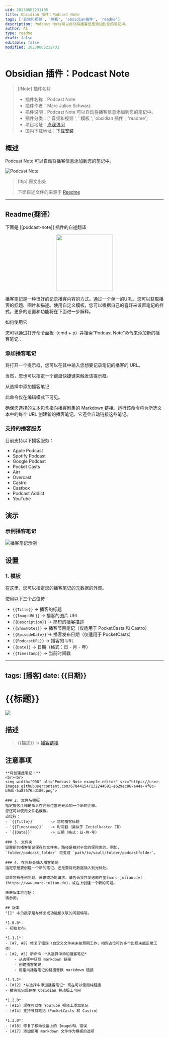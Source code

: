 ```yaml
---
uid: 20230803231105
title: Obsidian 插件：Podcast Note
tags: ['音频和视频', '模板', 'obsidian插件', 'readme']
description: Podcast Note可以自动将播客信息添加到您的笔记中。
author: AI
type: readme
draft: false
editable: false
modified: 20230803232431
---
```


# Obsidian 插件：Podcast Note

> [!Note] 插件名片
> - 插件名称：Podcast Note
> - 插件作者：Marc Julian Schwarz
> - 插件说明：Podcast Note 可以自动将播客信息添加到您的笔记中。
> - 插件分类：[' 音频和视频 ', ' 模板 ', 'obsidian 插件 ', 'readme']
> - 项目地址：[点我访问](https://github.com/marcjulianschwarz/obsidian-podcast-note)
> - 国内下载地址：[下载安装](https://pkmer.cn/products/plugin/pluginMarket/?podcast-note)

## 概述

Podcast Note 可以自动将播客信息添加到您的笔记中。

![Podcast Note](https://cdn.pkmer.cn/covers/podcast-note.png!pkmer)

> [!tip] 原文出处
>
>下面自述文件的来源于 [Readme](https://ghproxy.net/https://raw.githubusercontent.com/marcjulianschwarz/obsidian-podcast-note/main/README.md)
>

---

## Readme(翻译）

下面是 [[podcast-note]] 插件的自述翻译

<p align="center">
<img width="180" src="https://user-images.githubusercontent.com/67844154/159135750-7bfb6623-ba92-4344-9426-8a43ed2de379.png">
</p>
播客笔记是一种很好的记录播客内容的方式。通过一个单一的URL，您可以获取播客的标题、图片和描述。使用自定义模板，您可以根据自己的喜好来设置笔记的样式。更多的设置和功能将在下面进一步解释。

如何使用它

您可以通过打开命令面板（cmd + p）并搜索“Podcast Note”命令来添加新的播客笔记：

### 添加播客笔记

将打开一个提示框，您可以在其中输入您想要记录笔记的播客的 URL。

当然，您也可以指定一个键盘快捷键来触发该提示框。

从选择中添加播客笔记

此命令仅在编辑模式下可见。

确保您选择的文本包含指向播客剧集的 Markdown 链接。运行该命令将为所选文本中的每个 URL 创建新的播客笔记。它还会自动链接这些笔记。

### 支持的播客服务

目前支持以下播客服务：

- Apple Podcast
- Spotify Podcast
- Google Podcast
- Pocket Casts
- Airr
- Overcast
- Castro
- Castbox
- Podcast Addict
- YouTube

## 演示

### 示例播客笔记

![播客笔记示例](https://user-images.githubusercontent.com/67844154/131222181-e9a52afa-fee2-4eff-83e1-f03deb633df3.png)

## 设置

### 1. 模板

在这里，您可以指定您的播客笔记的元数据的外观。

使用以下三个占位符：

- `{{Title}}` -> 播客的标题
- `{{ImageURL}}` -> 播客的图片 URL
- `{{Description}}` -> 简短的播客描述
- `{{ShowNotes}}` -> 播客节目笔记（仅适用于 PocketCasts 和 Castro）
- `{{EpisodeDate}}` -> 播客发布日期（仅适用于 PocketCasts）
- `{{PodcastURL}}` -> 播客的 URL
- `{{Date}}` -> 日期（格式：日 - 月 - 年）
- `{{Timestamp}}` -> 当前时间戳

---
tags: [播客]
date: {{日期}}
---

# {{标题}}

![]({{图片URL}})

## 描述

> {{描述}}
-> [播客链接]({{播客链接}})

## 注意事项

```
**将创建此笔记：**
<br><br>
<img width="900" alt="Podcast Note example editor" src="https://user-images.githubusercontent.com/67844154/132244681-e629ec06-a44a-4f8c-b9db-5a83576ad186.png">

### 2. 文件名模板
指定播客注释是插入在光标位置还是添加一个新的注释。
您还可以使用文件名模板。
占位符：
- `{{Title}}`       -> 您的播客标题
- `{{Timestamp}}`   -> 时间戳（类似于 Zettelkasten ID）
- `{{Date}}`        -> 日期（格式：日-月-年）

### 3. 文件夹
设置新的播客笔记保存的文件夹。路径是相对于您的保险库的。例如，`folder/podcast_folder` 将变成 `path/to/vault/folder/podcastfolder`。

### 4. 在光标处插入播客笔记
指定您是要创建一个新的笔记，还是要将元数据插入到光标处。

如果您有任何问题、反馈或功能请求，请告诉我并发送邮件至[marc-julian.de](https://www.marc-julian.de)，或在上创建一个新的问题。

未来版本将包括：
请参阅。

## 版本
"[]" 中的数字是与修复或功能相关联的问题编号。

*1.0.0*：
- 初始发布。

*1.1.1*：
- [#7, #8] 修复了错误（自定义文件夹未按预期工作，相同占位符的多个出现未能正常工作）
- [#2, #5] 新命令：*从选择中添加播客笔记*
    - 从选择中获取 markdown 链接
    - 创建播客笔记
    - 用指向播客笔记的链接替换 markdown 链接

*1.1.2*：
- [#12] *从选择中添加播客笔记* 现在可以使用纯链接
- 播客笔记现在在 Obsidian 移动版上可用

*1.2.0*：
- [#15] 现在可以在 YouTube 视频上添加笔记
- [#14] 支持节目笔记（PocketCasts 和 Castro）

*1.3.0*：
- [#18] 修复了移动设备上的 ImageURL 错误
- [#17] 添加使用 markdown 文件作为模板的选项



